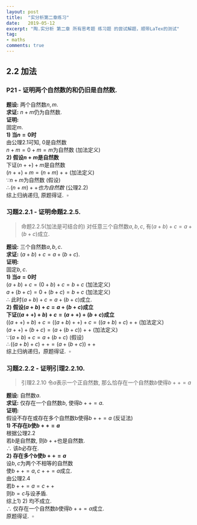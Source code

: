 ```yaml
---
layout: post
title:  "实分析第二章练习"
date:   2019-05-12
excerpt: "陶.实分析 第二章 所有思考题 练习题 的尝试解题，顺带LaTex的测试"
tag:
- maths
comments: true
---
```

## 2.2 加法
### P21 - 证明两个自然数的和仍旧是自然数.
__题设:__ 两个自然数$n,m$.  
__求证:__ $n+m$仍为自然数.  
__证明:__   
固定$m$.  
__1) 当$n=0$时__  
由公理$2.1$可知, $0$是自然数  
$n+m=0+m=m$为自然数    (加法定义)  
__2) 假设$n+m$是自然数__  
下证$(n++)+m$是自然数  
$(n++)+m=(n+m)++$    (加法定义)  
$\because n+m$为自然数    (假设)  
$\therefore (n+m)++也为自然数$    (公理$2.2$)  
综上归纳递归, 原题得证.&nbsp;&nbsp;$\square$   

### 习题2.2.1 - 证明命题2.2.5.  
> 命题2.2.5(加法是可结合的) 对任意三个自然数$a,b,c$, 有$(a+b)+c=a+(b+c)$成立.

__题设:__ 三个自然数$a,b,c$.  
__求证:__ $(a+b)+c=a+(b+c)$.   
__证明:__   
固定$b,c$.  
__1) 当$a=0$时__   
$(a+b)+c=(0+b)+c=b+c$    (加法定义)  
$a+(b+c)=0+(b+c)=b+c$    (加法定义)  
$\therefore$ 此时$(a+b)+c=a+(b+c)$成立.  
__2) 假设$(a+b)+c=a+(b+c)$成立__  
__下证$((a++)+b)+c=(a++)+(b+c)$成立__  
$((a++)+b)+c=((a+b)++)+c=((a+b)+c)++$    (加法定义)  
$(a++)+(b+c)=(a+(b+c))++$    (加法定义)  
$\because (a+b)+c=a+(b+c)$    (假设)  
$\therefore ((a+b)+c)++=(a+(b+c))++$  
综上归纳递归，原题得证.&nbsp;&nbsp;$\square$   

### 习题2.2.2 - 证明引理2.2.10.   
> 引理2.2.10 令$a$表示一个正自然数, 那么恰存在一个自然数$b$使得$b++=a$  

__题设:__ 自然数$a$.     
__求证:__ 仅存在一个自然数$b$, 使得$b++=a$.    
__证明:__     
假设不存在或存在多个自然数b使得$b++=a$ (反证法)  
__1) 不存在$b$使$b++=a$__    
根据公理2.2   
若$b$是自然数, 则$b++$也是自然数.  
$\therefore$ 该$b$必存在.  
__2) 存在多个$b$使$b++=a$__    
设$b,c$为两个不相等的自然数   
使$b++=a,c++=a$成立.   
由公理2.4    
若$b++=a=c++$   
则$b=c$与设矛盾.   
综上1) 2) 均不成立.   
$\therefore$ 仅存在一个自然数$b$使得$b++=a$成立.     
原题得证.&nbsp;&nbsp;$\square$   

